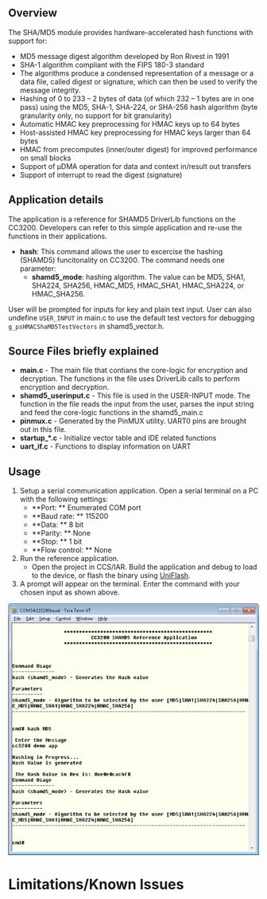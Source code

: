 ## Overview  

The SHA/MD5 module provides hardware-accelerated hash functions with support for:

  - MD5 message digest algorithm developed by Ron Rivest in 1991
  - SHA-1 algorithm compliant with the FIPS 180-3 standard
  - The algorithms produce a condensed representation of a message or a
    data file, called digest or signature, which can then be used to
    verify the message integrity.
  - Hashing of 0 to 233 – 2 bytes of data (of which 232 – 1 bytes are in
    one pass) using the MD5, SHA-1, SHA-224, or SHA-256 hash algorithm
    (byte granularity only, no support for bit granularity)
  - Automatic HMAC key preprocessing for HMAC keys up to 64 bytes
  - Host-assisted HMAC key preprocessing for HMAC keys larger than 64
    bytes
  - HMAC from precomputes (inner/outer digest) for improved performance
    on small blocks
  - Support of μDMA operation for data and context in/result out
    transfers
  - Support of interrupt to read the digest (signature)

## Application details  

The application is a reference for SHAMD5 DriverLib functions on the
CC3200. Developers can refer to this simple application and re-use
the functions in their applications.

- **hash**: This command allows the user to excercise the hashing
    (SHAMD5) funcitonality on CC3200. The command needs one parameter:
	- **shamd5\_mode**: hashing algorithm. The value can be MD5, SHA1, SHA224, SHA256, HMAC\_MD5, HMAC\_SHA1, HMAC\_SHA224, or HMAC\_SHA256. 

User will be prompted for inputs for key and plain text input. User can also undefine `USER_INPUT` in main.c to use the default test vectors for debugging `g_psHMACShaMD5TestVectors` in shamd5_vector.h.

## Source Files briefly explained

- **main.c** - The main file that contians the core-logic for
    encryption and decryption. The functions in the file uses DriverLib
    calls to perform encryption and decryption.
- **shamd5\_userinput.c** - This file is used in the USER-INPUT mode.
    The function in the file reads the input from the user, parses the
    input string and feed the core-logic functions in the shamd5\_main.c
- **pinmux.c** - Generated by the PinMUX utility. UART0 pins are
    brought out in this file.
- **startup\_\*.c** - Initialize vector table and IDE related functions
- **uart\_if.c** - Functions to display information on UART 

## Usage  

1.  Setup a serial communication application. Open a serial terminal on a PC with the following settings:
	- **Port: ** Enumerated COM port
	- **Baud rate: ** 115200
	- **Data: ** 8 bit
	- **Parity: ** None
	- **Stop: ** 1 bit
	- **Flow control: ** None
2.  Run the reference application.
      - Open the project in CCS/IAR. Build the application and debug to load to the device, or flash the binary using [UniFlash](http://processors.wiki.ti.com/index.php/CC3100_%26_CC3200_UniFlash_Quick_Start_Guide).
3.  A prompt will appear on the terminal. Enter the command with your chosen input as shown above.

![](../../docs/images/sha1.png)

# Limitations/Known Issues
